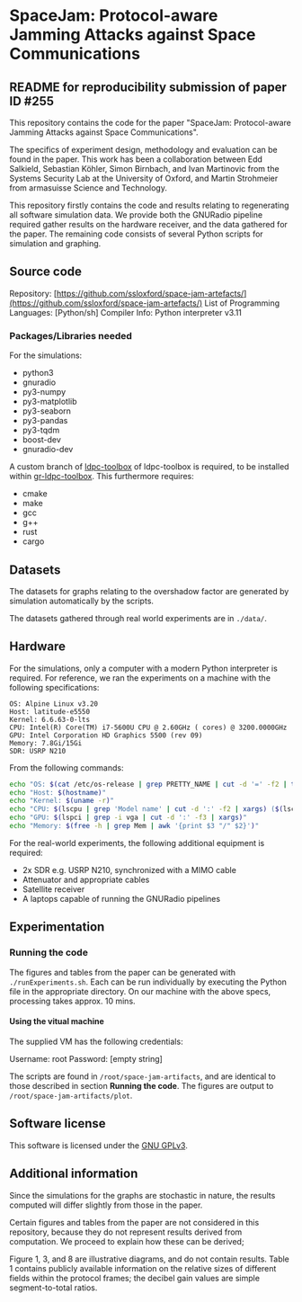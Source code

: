 # SpaceJam: Protocol-aware Jamming Attacks against Space Communications
## README for reproducibility submission of paper ID #255

This repository contains the code for the paper "SpaceJam: Protocol-aware Jamming Attacks against Space Communications".

The specifics of experiment design, methodology and evaluation can be found in the paper.
This work has been a collaboration between Edd Salkield, Sebastian Köhler, Simon Birnbach, and Ivan Martinovic from the Systems Security Lab at the University of Oxford, and Martin Strohmeier from armasuisse Science and Technology.

This repository firstly contains the code and results relating to regenerating all software simulation data.
We provide both the GNURadio pipeline required gather results on the hardware receiver, and the data gathered for the paper.
The remaining code consists of several Python scripts for simulation and graphing.

## Source code

Repository: [https://github.com/ssloxford/space-jam-artefacts/](https://github.com/ssloxford/space-jam-artefacts/)
List of Programming Languages: [Python/sh]
Compiler Info: Python interpreter v3.11

### Packages/Libraries needed

For the simulations:

* python3
* gnuradio
* py3-numpy
* py3-matplotlib
* py3-seaborn
* py3-pandas
* py3-tqdm
* boost-dev
* gnuradio-dev

A custom branch of [ldpc-toolbox](https://github.com/eddsalkield/ldpc-toolbox) of ldpc-toolbox is required, to be installed within [gr-ldpc-toolbox](https://github.com/daniestevez/gr-ldpc-toolbox).
This furthermore requires:

* cmake
* make
* gcc
* g++
* rust
* cargo

## Datasets

The datasets for graphs relating to the overshadow factor are generated by simulation automatically by the scripts.

The datasets gathered through real world experiments are in `./data/`.
<!--These experiments can be rerun as described in section **Running the hardware experiments**.-->

## Hardware

For the simulations, only a computer with a modern Python interpreter is required.
For reference, we ran the experiments on a machine with the following specifications:

```
OS: Alpine Linux v3.20
Host: latitude-e5550
Kernel: 6.6.63-0-lts
CPU: Intel(R) Core(TM) i7-5600U CPU @ 2.60GHz ( cores) @ 3200.0000GHz
GPU: Intel Corporation HD Graphics 5500 (rev 09)
Memory: 7.8Gi/15Gi
SDR: USRP N210
```

From the following commands:

```sh
echo "OS: $(cat /etc/os-release | grep PRETTY_NAME | cut -d '=' -f2 | tr -d '\"')"
echo "Host: $(hostname)"
echo "Kernel: $(uname -r)"
echo "CPU: $(lscpu | grep 'Model name' | cut -d ':' -f2 | xargs) ($(lscpu | grep '^CPU$s$:' | awk '{print $2}') cores) @ $(lscpu | grep 'CPU max MHz' | awk '{print $4}')GHz"
echo "GPU: $(lspci | grep -i vga | cut -d ':' -f3 | xargs)"
echo "Memory: $(free -h | grep Mem | awk '{print $3 "/" $2}')"
```

For the real-world experiments, the following additional equipment is required:

* 2x SDR e.g. USRP N210, synchronized with a MIMO cable
* Attenuator and appropriate cables
* Satellite receiver
* A laptops capable of running the GNURadio pipelines

## Experimentation

### Running the code

The figures and tables from the paper can be generated with `./runExperiments.sh`.
Each can be run individually by executing the Python file in the appropriate directory.
On our machine with the above specs, processing takes approx. 10 mins.

#### Using the vitual machine

The supplied VM has the following credentials:

Username: root
Password: [empty string]

The scripts are found in `/root/space-jam-artifacts`, and are identical to those described in section **Running the code**.
The figures are output to `/root/space-jam-artifacts/plot`.

<!--### Running the hardware experiments-->

## Software license

This software is licensed under the [GNU GPLv3](./LICENSE).

## Additional information

Since the simulations for the graphs are stochastic in nature, the results computed will differ slightly from those in the paper.

Certain figures and tables from the paper are not considered in this repository, because they do not represent results derived from computation.
We proceed to explain how these can be derived;

Figure 1, 3, and 8 are illustrative diagrams, and do not contain results.
Table 1 contains publicly available information on the relative sizes of different fields within the protocol frames; the decibel gain values are simple segment-to-total ratios.
